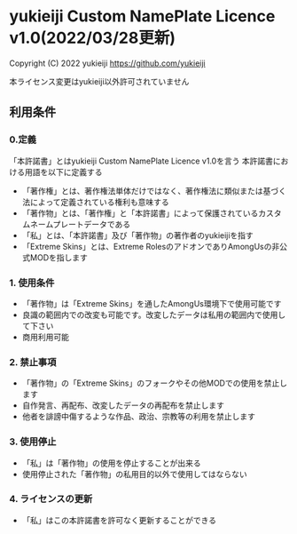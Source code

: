 # yukieiji Custom NamePlate Licence v1.0(2022/03/28更新)

Copyright (C) 2022 yukieiji https://github.com/yukieiji

本ライセンス変更はyukieiji以外許可されていません

## 利用条件
### 0.定義
「本許諾書」とはyukieiji Custom NamePlate Licence v1.0を言う
本許諾書における用語を以下に定義する
- 「著作権」とは、著作権法単体だけではなく、著作権法に類似または基づく法によって定義されている権利も意味する
- 「著作物」とは、「著作権」と「本許諾書」によって保護されているカスタムネームプレートデータである
- 「私」とは、「本許諾書」及び「著作物」の著作者のyukieijiを指す
- 「Extreme Skins」とは、Extreme RolesのアドオンでありAmongUsの非公式MODを指します
### 1. 使用条件
- 「著作物」は「Extreme Skins」を通したAmongUs環境下で使用可能です
- 良識の範囲内での改変も可能です。改変したデータは私用の範囲内で使用して下さい
- 商用利用可能
### 2. 禁止事項
- 「著作物」の「Extreme Skins」のフォークやその他MODでの使用を禁止します
- 自作発言、再配布、改変したデータの再配布を禁止します
- 他者を誹謗中傷するような作品、政治、宗教等の利用を禁止します
### 3. 使用停止
- 「私」は「著作物」の使用を停止することが出来る
- 使用停止された「著作物」の私用目的以外で使用してはならない
### 4. ライセンスの更新
- 「私」はこの本許諾書を許可なく更新することができる